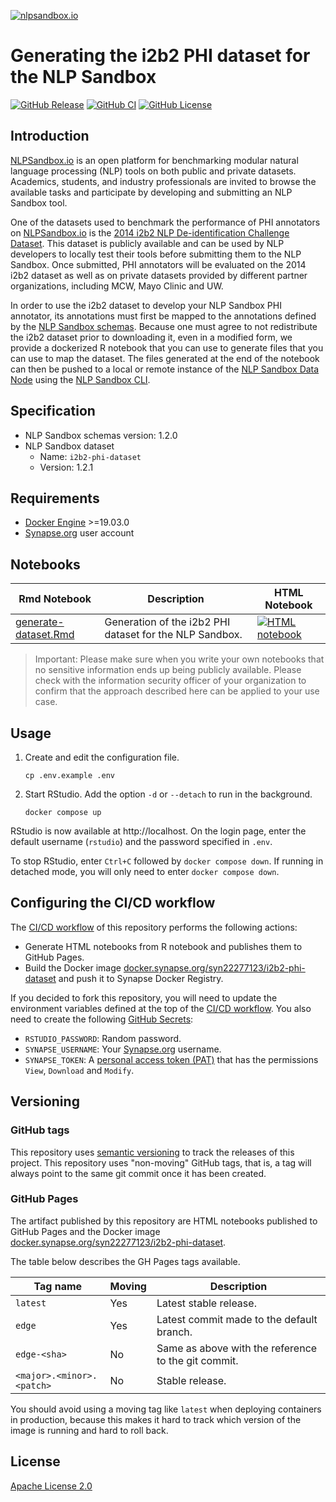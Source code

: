 [![nlpsandbox.io](https://nlpsandbox.github.io/nlpsandbox-themes/banner/Banner@3x.png)](https://nlpsandbox.io)

# Generating the i2b2 PHI dataset for the NLP Sandbox

[![GitHub Release](https://img.shields.io/github/release/nlpsandbox/i2b2-phi-dataset.svg?color=94398d&labelColor=555555&logoColor=ffffff&style=for-the-badge&logo=github)](https://github.com/nlpsandbox/i2b2-phi-dataset/releases)
[![GitHub CI](https://img.shields.io/github/workflow/status/nlpsandbox/i2b2-phi-dataset/CI.svg?color=94398d&labelColor=555555&logoColor=ffffff&style=for-the-badge&logo=github)](https://github.com/nlpsandbox/i2b2-phi-dataset)
[![GitHub License](https://img.shields.io/github/license/nlpsandbox/i2b2-phi-dataset.svg?color=94398d&labelColor=555555&logoColor=ffffff&style=for-the-badge&logo=github)](https://github.com/nlpsandbox/i2b2-phi-dataset/blob/main/LICENSE)

## Introduction

[NLPSandbox.io] is an open platform for benchmarking modular natural language
processing (NLP) tools on both public and private datasets. Academics, students,
and industry professionals are invited to browse the available tasks and
participate by developing and submitting an NLP Sandbox tool.

One of the datasets used to benchmark the performance of PHI annotators on
[NLPSandbox.io] is the [2014 i2b2 NLP De-identification Challenge Dataset]. This
dataset is publicly available and can be used by NLP developers to locally test
their tools before submitting them to the NLP Sandbox. Once submitted, PHI
annotators will be evaluated on the 2014 i2b2 dataset as well as on private
datasets provided by different partner organizations, including MCW, Mayo Clinic
and UW.

In order to use the i2b2 dataset to develop your NLP Sandbox PHI annotator, its
annotations must first be mapped to the annotations defined by the [NLP Sandbox
schemas]. Because one must agree to not redistribute the i2b2 dataset prior to
downloading it, even in a modified form, we provide a dockerized R notebook that
you can use to generate files that you can use to map the dataset. The files
generated at the end of the notebook can then be pushed to a local or remote
instance of the [NLP Sandbox Data Node] using the [NLP Sandbox CLI].

## Specification

- NLP Sandbox schemas version: 1.2.0
- NLP Sandbox dataset
  - Name: `i2b2-phi-dataset`
  - Version: 1.2.1

## Requirements

- [Docker Engine] >=19.03.0
- [Synapse.org] user account

## Notebooks

Rmd Notebook | Description | HTML Notebook
-------- | ----------- | -------------
[generate-dataset.Rmd](notebooks/generate-dataset.Rmd)         | Generation of the i2b2 PHI dataset for the NLP Sandbox.                                | [![HTML notebook](https://img.shields.io/badge/latest-blue.svg?color=1283c3&labelColor=555555&logoColor=ffffff&style=for-the-badge&logo=github)](https://nlpsandbox.github.io/i2b2-phi-dataset/latest/notebooks/generate-dataset.html)

> Important: Please make sure when you write your own notebooks that no
> sensitive information ends up being publicly available. Please check with the
> information security officer of your organization to confirm that the approach
> described here can be applied to your use case.

## Usage

1. Create and edit the configuration file.

       cp .env.example .env

2. Start RStudio. Add the option `-d` or `--detach` to run in the background.

       docker compose up

RStudio is now available at http://localhost. On the login page, enter the
default username (`rstudio`) and the password specified in `.env`.

To stop RStudio, enter `Ctrl+C` followed by `docker compose down`.  If running
in detached mode, you will only need to enter `docker compose down`.

## Configuring the CI/CD workflow

The [CI/CD workflow] of this repository performs the following actions:

- Generate HTML notebooks from R notebook and publishes them to GitHub Pages.
- Build the Docker image [docker.synapse.org/syn22277123/i2b2-phi-dataset] and
  push it to Synapse Docker Registry.

If you decided to fork this repository, you will need to update the environment
variables defined at the top of the [CI/CD workflow]. You also need to create
the following [GitHub Secrets]:

- `RSTUDIO_PASSWORD`: Random password.
- `SYNAPSE_USERNAME`: Your [Synapse.org] username.
- `SYNAPSE_TOKEN`: A [personal access token (PAT)] that has the permissions
  `View`, `Download` and `Modify`.

## Versioning

### GitHub tags

This repository uses [semantic versioning] to track the releases of this
project. This repository uses "non-moving" GitHub tags, that is, a tag will
always point to the same git commit once it has been created.

### GitHub Pages

The artifact published by this repository are HTML notebooks published to GitHub
Pages and the Docker image [docker.synapse.org/syn22277123/i2b2-phi-dataset].

The table below describes the GH Pages tags available.

| Tag name                    | Moving | Description
|-----------------------------|--------|------------
| `latest`                    | Yes    | Latest stable release.
| `edge`                      | Yes    | Latest commit made to the default branch.
| `edge-<sha>`                | No     | Same as above with the reference to the git commit.
| `<major>.<minor>.<patch>`   | No     | Stable release.

You should avoid using a moving tag like `latest` when deploying containers in
production, because this makes it hard to track which version of the image is
running and hard to roll back.

## License

[Apache License 2.0]

<!-- Links -->

[NLPSandbox.io]: https://nlpsandbox.io
[semantic versioning]: https://semver.org/
[Apache License 2.0]: https://github.com/nlpsandbox/i2b2-phi-dataset/blob/main/LICENSE
[renv.lock]: renv.lock
[conda/i2b2-phi-dataset/environment.yml]: conda/i2b2-phi-dataset/environment.yml
[CI/CD workflow]: .github/workflows/ci.yml
[Docker Engine]: https://docs.docker.com/engine/install/
[docker.synapse.org/syn22277123/i2b2-phi-dataset]: https://www.synapse.org/#!Synapse:syn25813728
[2014 i2b2 NLP De-identification Challenge]: https://dx.doi.org/10.1016%2Fj.jbi.2015.06.007
[2014 i2b2 NLP De-identification Challenge Dataset]: https://portal.dbmi.hms.harvard.edu/projects/n2c2-nlp/
[NLP Sandbox schemas]: https://github.com/nlpsandbox/nlpsandbox-schemas
[Synapse.org]: https://synapse.org
[NLP Sandbox Data Node]: https://github.com/nlpsandbox/data-node
[NLP Sandbox CLI]: https://github.com/nlpsandbox/nlpsandbox-client
[GitHub Secrets]: https://docs.github.com/en/actions/reference/encrypted-secrets
[personal access token (PAT)]: https://help.synapse.org/docs/Managing-Your-Account.2055405596.html
